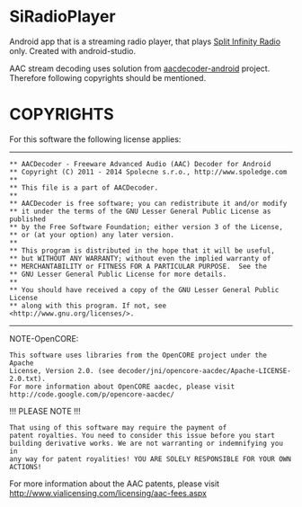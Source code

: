 # SiRadioPlayer

Android app that is a streaming radio player, that plays [Split Infinity Radio](http://siradio.fm) only.
Created with android-studio.

AAC stream decoding uses solution from [aacdecoder-android](http://code.google.com/p/aacdecoder-android) project.
Therefore following copyrights should be mentioned.

COPYRIGHTS
==========

For this software the following license applies:

******************************************************************************
```
** AACDecoder - Freeware Advanced Audio (AAC) Decoder for Android
** Copyright (C) 2011 - 2014 Spolecne s.r.o., http://www.spoledge.com
**  
** This file is a part of AACDecoder.
**
** AACDecoder is free software; you can redistribute it and/or modify
** it under the terms of the GNU Lesser General Public License as published
** by the Free Software Foundation; either version 3 of the License,
** or (at your option) any later version.
** 
** This program is distributed in the hope that it will be useful,
** but WITHOUT ANY WARRANTY; without even the implied warranty of
** MERCHANTABILITY or FITNESS FOR A PARTICULAR PURPOSE.  See the
** GNU Lesser General Public License for more details.
** 
** You should have received a copy of the GNU Lesser General Public License
** along with this program. If not, see <http://www.gnu.org/licenses/>.
```
******************************************************************************


NOTE-OpenCORE:

    This software uses libraries from the OpenCORE project under the Apache
    License, Version 2.0. (see decoder/jni/opencore-aacdec/Apache-LICENSE-2.0.txt).
    For more information about OpenCORE aacdec, please visit
    http://code.google.com/p/opencore-aacdec/


!!! PLEASE NOTE !!!

    That using of this software may require the payment of
    patent royalties. You need to consider this issue before you start
    building derivative works. We are not warranting or indemnifying you in
    any way for patent royalities! YOU ARE SOLELY RESPONSIBLE FOR YOUR OWN
    ACTIONS!

For more information about the AAC patents, please visit
http://www.vialicensing.com/licensing/aac-fees.aspx
